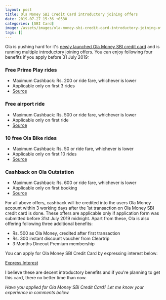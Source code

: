 ```yaml
---
layout: post
title: Ola Money SBI Credit Card introductory joining offers
date: 2019-07-27 15:36 +0530
categories: [SBI Card]
image: /assets/images/ola-money-sbi-credit-card-introductory-joining-offers.jpg
tags: []
---
```


Ola is pushing hard for it's [newly launched Ola Money SBI credit card](/ola-in-association-with-sbi-card-launches-ola-money-sbi-credit-card/) and is running multiple introductory joining offers. You can enjoy following four benefits if you apply before 31 July 2019:

### Free Prime Play rides

- Maximum Cashback: Rs. 200 or ride fare, whichever is lower
- Applicable only on first 3 rides
- [Source](https://blog.olacabs.com/enjoy-free-prime-play-rides-with-ola-money-sbi-credit-card/)

### Free airport ride

- Maximum Cashback: Rs. 500 or ride fare, whichever is lower
- Applicable only on first ride
- [Source](https://blog.olacabs.com/free-airport-rides-with-ola-money-sbi-credit-card/)

### 10 free Ola Bike rides

- Maximum Cashback: Rs. 50 or ride fare, whichever is lower
- Applicable only on first 10 rides
- [Source](https://blog.olacabs.com/get-10-free-bike-rides-with-ola-money-sbi-credit-card/)

### Cashback on Ola Outstation

- Maximum Cashback: Rs. 600 or ride fare, whichever is lower
- Applicable only on first booking
- [Source](https://blog.olacabs.com/get-discounts-on-outstation-rides-with-ola-money-sbi-credit-card/)

For all above offers, cashback will be credited into the users Ola Money account within 3 working days after the 1st transaction on Ola Money SBI credit card is done. These offers are applicable only if application form was submitted before 31st July 2019 midnight. Apart from these, Ola is also offering following three additional benefits:

- Rs. 500 as Ola Money, credited after first transaction
- Rs. 300 instant discount voucher from Cleartrip
- 3 Months Dineout Premium membership

You can apply for Ola Money SBI Credit Card by expressing interest below:

<a href="https://om.olacabs.com/credit-app/cc-express-interest" target="_blank" class="btn btn-lg btn-danger btn-block post-element mt-2" rel="noopener"><i class="fas fa-pen"></i> Express Interest</a>

I believe these are decent introductory benefits and if you're planning to get this card, there no better time than now.

_Have you applied for Ola Money SBI Credit Card? Let me know your experience in comments below._
